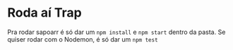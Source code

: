 # Roda aí Trap

Pra rodar sapoarr é só dar um `npm install` e `npm start` dentro da pasta. Se quiser rodar com o Nodemon, é só dar um `npm test`

